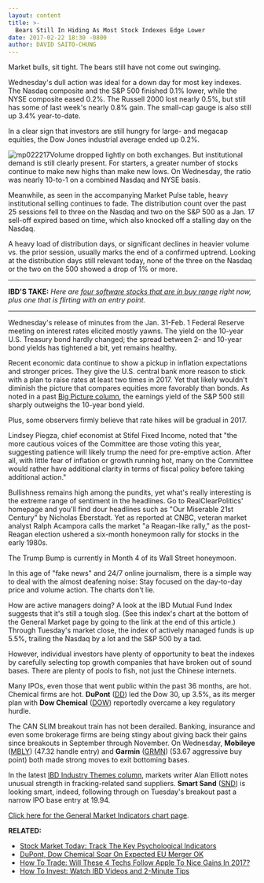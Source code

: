 ```yaml
---
layout: content
title: >-
  Bears Still In Hiding As Most Stock Indexes Edge Lower
date: 2017-02-22 18:30 -0800
author: DAVID SAITO-CHUNG
---
```









Market bulls, sit tight. The bears still have not come out swinging.


Wednesday's dull action was ideal for a down day for most key indexes. The Nasdaq composite and the S&P 500 finished 0.1% lower, while the NYSE composite eased 0.2%. The Russell 2000 lost nearly 0.5%, but still has some of last week's nearly 0.8% gain. The small-cap gauge is also still up 3.4% year-to-date.


In a clear sign that investors are still hungry for large- and megacap equities, the Dow Jones industrial average ended up 0.2%.


![mp022217](https://www.investors.com/wp-content/uploads/2017/02/MP022217-1.png)Volume dropped lightly on both exchanges. But institutional demand is still clearly present. For starters, a greater number of stocks continue to make new highs than make new lows. On Wednesday, the ratio was nearly 10-to-1 on a combined Nasdaq and NYSE basis.


Meanwhile, as seen in the accompanying Market Pulse table, heavy institutional selling continues to fade. The distribution count over the past 25 sessions fell to three on the Nasdaq and two on the S&P 500 as a Jan. 17 sell-off expired based on time, which also knocked off a stalling day on the Nasdaq.


A heavy load of distribution days, or significant declines in heavier volume vs. the prior session, usually marks the end of a confirmed uptrend. Looking at the distribution days still relevant today, none of the three on the Nasdaq or the two on the 500 showed a drop of 1% or more.




---


**IBD'S TAKE:** *Here are [four software stocks that are in buy range](https://www.investors.com/news/technology/workday-oracle-sap-lead-5-software-makers-in-or-near-buy-range/) right now, plus one that is flirting with an entry point.*




---


Wednesday's release of minutes from the Jan. 31-Feb. 1 Federal Reserve meeting on interest rates elicited mostly yawns. The yield on the 10-year U.S. Treasury bond hardly changed; the spread between 2- and 10-year bond yields has tightened a bit, yet remains healthy.


Recent economic data continue to show a pickup in inflation expectations and stronger prices. They give the U.S. central bank more reason to stick with a plan to raise rates at least two times in 2017. Yet that likely wouldn't diminish the picture that compares equities more favorably than bonds. As noted in a past [Big Picture column](https://www.investors.com/market-trend/the-big-picture/trump-energizes-bulls-with-phenomenal-tax-plan-can-stocks-rise-even-as-nvidia-rests/), the earnings yield of the S&P 500 still sharply outweighs the 10-year bond yield.


Plus, some observers firmly believe that rate hikes will be gradual in 2017.


Lindsey Piegza, chief economist at Stifel Fixed Income, noted that "the more cautious voices of the Committee are those voting this year, suggesting patience will likely trump the need for pre-emptive action. After all, with little fear of inflation or growth running hot, many on the Committee would rather have additional clarity in terms of fiscal policy before taking additional action."


Bullishness remains high among the pundits, yet what's really interesting is the extreme range of sentiment in the headlines. Go to RealClearPolitics' homepage and you'll find dour headlines such as "Our Miserable 21st Century" by Nicholas Eberstadt. Yet as reported at CNBC, veteran market analyst Ralph Acampora calls the market "a Reagan-like rally," as the post-Reagan election ushered a six-month honeymoon rally for stocks in the early 1980s.


The Trump Bump is currently in Month 4 of its Wall Street honeymoon.


In this age of "fake news" and 24/7 online journalism, there is a simple way to deal with the almost deafening noise: Stay focused on the day-to-day price and volume action. The charts don't lie.


How are active managers doing? A look at the IBD Mutual Fund Index suggests that it's still a tough slog. (See this index's chart at the bottom of the General Market page by going to the link at the end of this article.) Through Tuesday's market close, the index of actively managed funds is up 5.5%, trailing the Nasdaq by a lot and the S&P 500 by a tad.


However, individual investors have plenty of opportunity to beat the indexes by carefully selecting top growth companies that have broken out of sound bases. There are plenty of pools to fish, not just the Chinese internets.


Many IPOs, even those that went public within the past 36 months, are hot. Chemical firms are hot. **DuPont** ([DD](https://research.investors.com/quote.aspx?symbol=DD)) led the Dow 30, up 3.5%, as its merger plan with **Dow Chemical** ([DOW](https://research.investors.com/quote.aspx?symbol=DOW)) reportedly overcame a key regulatory hurdle.


The CAN SLIM breakout train has not been derailed. Banking, insurance and even some brokerage firms are being stingy about giving back their gains since breakouts in September through November. On Wednesday, **Mobileye** ([MBLY](https://research.investors.com/quote.aspx?symbol=MBLY)) (47.32 handle entry) and **Garmin** ([GRMN](https://research.investors.com/quote.aspx?symbol=GRMN)) (53.67 aggressive buy point) both made strong moves to exit bottoming bases.


In the latest [IBD Industry Themes column](https://www.investors.com/category/research/ibd-industry-themes/), markets writer Alan Elliott notes unusual strength in fracking-related sand suppliers. **Smart Sand** ([SND](https://research.investors.com/quote.aspx?symbol=SND)) is looking smart, indeed, following through on Tuesday's breakout past a narrow IPO base entry at 19.94.


[Click here for the General Market Indicators chart page](https://www.investors.com/wp-content/uploads/2017/02/IBD2202152810GMI.pdf).


**RELATED:**


* [Stock Market Today: Track The Key Psychological Indicators](http://research.investors.com/psychological-market-indicators/)
* [DuPont, Dow Chemical Soar On Expected EU Merger OK](https://www.investors.com/news/dupont-dow-chemical-soar-on-expected-eu-merger-ok-pushing-dow-industrials-to-record-high/?yptr=yahoo)
* [How To Trade: Will These 4 Techs Follow Apple To Nice Gains In 2017?](https://www.investors.com/market-trend/stock-market-today/dow-industrials-lead-market-up-which-4-techs-may-match-apples-gains/)
* [How To Invest: Watch IBD Videos and 2-Minute Tips](https://www.investors.com/ibd-videos/)


 




